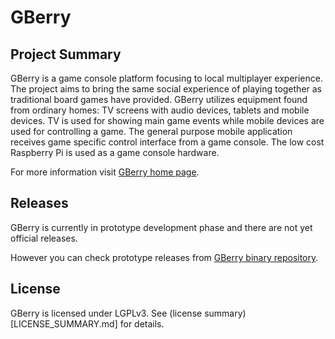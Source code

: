 GBerry
======

## Project Summary

GBerry is a game console platform focusing to local multiplayer experience. 
The project aims to bring the same social experience of playing together as 
traditional board games have provided. GBerry utilizes equipment found from 
ordinary homes: TV screens with audio devices, tablets and mobile devices. 
TV is used for showing main game events while mobile devices are used for 
controlling a game. The general purpose mobile application receives game 
specific control interface from a game console. The low cost Raspberry Pi 
is used as a game console hardware.

For more information visit [GBerry home page](http://gberry.xyz).


## Releases

GBerry is currently in prototype development phase and there are not yet
official releases.

However you can check prototype releases from [GBerry binary repository](https://bitbucket.org/theros/gberry/).


## License

GBerry is licensed under LGPLv3. See (license summary)[LICENSE_SUMMARY.md] for
details.


